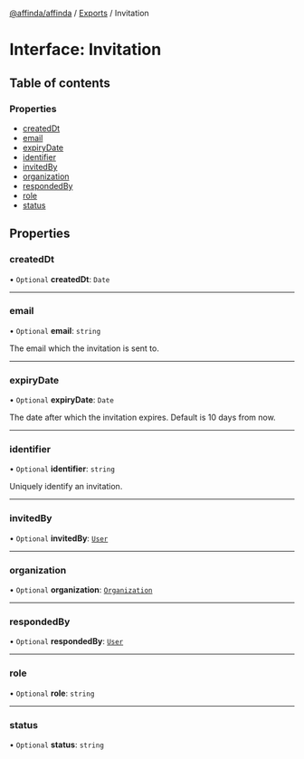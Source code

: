 [@affinda/affinda](../README.md) / [Exports](../modules.md) / Invitation

# Interface: Invitation

## Table of contents

### Properties

- [createdDt](Invitation.md#createddt)
- [email](Invitation.md#email)
- [expiryDate](Invitation.md#expirydate)
- [identifier](Invitation.md#identifier)
- [invitedBy](Invitation.md#invitedby)
- [organization](Invitation.md#organization)
- [respondedBy](Invitation.md#respondedby)
- [role](Invitation.md#role)
- [status](Invitation.md#status)

## Properties

### createdDt

• `Optional` **createdDt**: `Date`

___

### email

• `Optional` **email**: `string`

The email which the invitation is sent to.

___

### expiryDate

• `Optional` **expiryDate**: `Date`

The date after which the invitation expires. Default is 10 days from now.

___

### identifier

• `Optional` **identifier**: `string`

Uniquely identify an invitation.

___

### invitedBy

• `Optional` **invitedBy**: [`User`](User.md)

___

### organization

• `Optional` **organization**: [`Organization`](Organization.md)

___

### respondedBy

• `Optional` **respondedBy**: [`User`](User.md)

___

### role

• `Optional` **role**: `string`

___

### status

• `Optional` **status**: `string`
